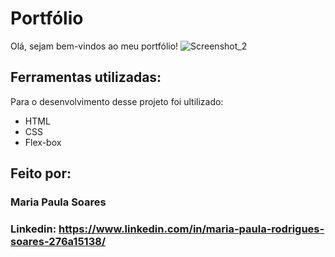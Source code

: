 # Portfólio
Olá, sejam bem-vindos ao meu portfólio!
![Screenshot_2](https://github.com/mariaprsoares/portfolio/assets/108771765/541968f3-44ae-425e-9ee4-1bbe681f3f08)

## Ferramentas utilizadas:
Para o desenvolvimento desse projeto foi ultilizado:
* HTML
* CSS
* Flex-box

## Feito por:
### Maria Paula Soares
### Linkedin: https://www.linkedin.com/in/maria-paula-rodrigues-soares-276a15138/

